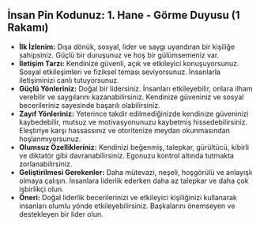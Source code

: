 ## İnsan Pin Kodunuz: 1. Hane - Görme Duyusu (1 Rakamı)

* **İlk İzlenim:** Dışa dönük, sosyal, lider ve saygı uyandıran bir kişiliğe sahipsiniz. Güçlü bir duruşunuz ve hoş bir gülümsemeniz var.
* **İletişim Tarzı:** Kendinize güvenli, açık ve etkileyici konuşuyorsunuz. Sosyal etkileşimleri ve fiziksel teması seviyorsunuz. İnsanlarla iletişiminizi canlı tutuyorsunuz.
* **Güçlü Yönleriniz:** Doğal bir lidersiniz. İnsanları etkileyebilir, onlara ilham verebilir ve  saygılarını kazanabilirsiniz. Kendinize güveniniz ve sosyal becerileriniz sayesinde başarılı olabilirsiniz.
* **Zayıf Yönleriniz:** Yeterince takdir edilmediğinizde kendinize güveninizi kaybedebilir, mutsuz ve motivasyonunuzu kaybetmiş hissedebilirsiniz. Eleştiriye karşı hassassınız ve otoritenize meydan okunmasından hoşlanmıyorsunuz.
* **Olumsuz Özellikleriniz:** Kendinizi beğenmiş, talepkar, gürültücü, kibirli ve diktatör gibi davranabilirsiniz. Egonuzu kontrol altında tutmakta zorlanabilirsiniz.
* **Geliştirilmesi Gerekenler:** Daha mütevazi, neşeli, hoşgörülü ve anlayışlı olmaya çalışın. İnsanlara liderlik ederken daha az talepkar ve daha çok işbirlikçi olun.
* **Öneri:** Doğal liderlik becerilerinizi ve etkileyici kişiliğinizi kullanarak insanları olumlu yönde etkileyebilirsiniz. Başkalarını önemseyen ve destekleyen bir lider olun. 
